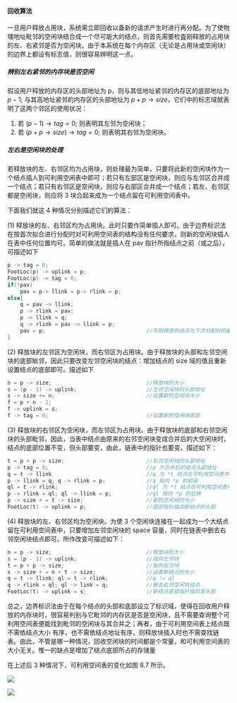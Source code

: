 
#### 回收算法

一旦用户释放占用块，系统需立即回收以备新的请求产生时进行再分配。为了使物理地址毗邻的空闲块结合成一个尽可能大的结点，则首先需要检査刚释放的占用块的左、右紧邻是否为空闲块。由于本系统在每个内存区（无论是占用块或空闲块）的边界上都设有标志值，则很容易辨明这一点。

##### 辨别左右紧邻的内存块是否空闲

假设用户释放的内存区的头部地址为 p，则与其低地址紧邻的内存区的底部地址为 $p - 1$; 与其高地址紧邻的内存区的头部地址为 $p + p \rightarrow size$，它们中的标志域就表明了这两个邻区的使用状况：

1. 若 $(p - 1) \rightarrow tag = 0$; 则表明其左邻为空闲块；
2. 若 $(p + p \rightarrow size) \rightarrow tag = 0$; 则表明其右邻为空闲块。

##### 左右是空闲块的处理

若释放块的左、右邻区均为占用块，则处理最为简单，只要将此新的空闲块作为一个结点插人到可利用空闲表中即可；若只有左部区是空闲块，则应与左邻区合并成一个结点；若只有右邻区是空闲块，则应与右部区合并成一个结点；若左、右邻区都是空闲块，则应将 3 块合起来成为一个结点留在可利用空间表中。

下面我们就这 4 种情况分别描述它们的算法：

$(1)$ 释放块的左、右邻区均为占用块。此时只要作简单插人即可。由于边界标识法在按首次拟合进行分配时对可利用空间表的结构没有任何要求，则新的空闲块插人在表中任何位置均可。简单的做法就是插人在 pav 指针所指结点之前（或之后），可描述如下

```cpp
p -> tag = 0; 
FootLoc(p) -> uplink = p; 
FootLoc(p) -> tag = 0; 
if(!pav) 
    pav = p-> llink = p-> rlink = p;
else{
    q = pav -> llink;
    p -> rlink = pav; 
    p -> llink = q;
    q -> rlink = pav -> llink = p;
    pav = p;                                //令刚释放的结点为下次分配时的最先查询的结点
}
```

$(2)$ 释放块的左邻区为空闲块，而右邻区为占用块。由于释放块的头部和左邻空闲块的底部眦邻，因此只要改变左邻空闲块的结点：增加结点的 size 域的值且重新设置结点的底部即可。描述如下

```cpp
n = p -> size;                              //释放块的大小 
s = (p - 1) -> uplink;                      //左邻空闲块的头部地址
s -> size += n;                             //设置新的空闲块大小 
f = p + n - 1; 
f -> uplink = s; 
f -> tag = 0;                               //设置新的空闲块底部
```

$(3)$ 释放块的右邻区为空闲块，而左邻区为占用块。由于释放块的底部和右邻空闲块的头部毗邻，因此，当表中结点由原来的右邻空闲块变成合并后的大空闲块时，结点的底部位置不变，但头部要变，由此，链表中的指针也要变。描述如下：

```cpp
t = p + p -> size;                          //右邻空闲块的头部地址
p -> tag = 0;                               //p 为合并后的结点头部地址
q = t -> llink                              //q 为 *t 结点在可利用空间表中的前驱结点的头部地址 
p -> llink = q; q -> rlink = p;             //q 指向 *p 的前驱 
ql = t -> rlink;                            //ql 为 *t 结点在可利用空间表中的后继结点的头部地址 
p -> rlink = ql; ql -> llink = p;           //ql 指向 *p 的后继 
p -> size + = t -> size;                    //新的空闲块的大小 
FootLoc(t) -> uplink = p;                   //底部指针指向新结点的头部
```

$(4)$ 释放块的左、右邻区均为空闲块。为使 3 个空闲块连接在一起成为一个大结点留在可利用空间表中，只要增加左邻空闲块的 space 容量，同时在链表中删去右邻空闲块结点即可。所作改变可描述如下：

```cpp
n = p -> size;                              //释放块的大小 
s = (p - 1) -> uplink;                      //指向左邻块
t = p + p -> size;                          //指向右邻块 
s -> size + = n + t -> size;                //设置新结点的大小 
q = t -> llink; ql = t -> rlink;            //q != ql
q -> rlink = ql; ql -> link = q;            //删去右邻空闲块结点 
FootLoc(t) -> uplink = s;                   //新结点底部指针指向其头部
```

总之，边界标识法由于在每个结点的头部和底部设立了标识域，使得在回收用户释放的内存块时，很容易判别与它毗邻的内存区是否是空闲块，且不需要查询整个可利用空间表便能找到毗邻的空闲块与其合并之；再者，由于可利用空间表上结点既不需依结点大小
有序，也不需依结点地址有序，则释放块插入时也不需查找链表。由此，不管是哪一种情况，回收空闲块的时间都是个常量，和可利用空间表的大小无关。惟一的缺点是增加了结点底部所占的存储量

在上述后 3 种情况下，可利用空间表的变化如图 8.7 所示。

![](https://gitee.com/mayundaze/img_bed/raw/master/20200707111010.png)

![](https://gitee.com/mayundaze/img_bed/raw/master/20200707111210.png)
